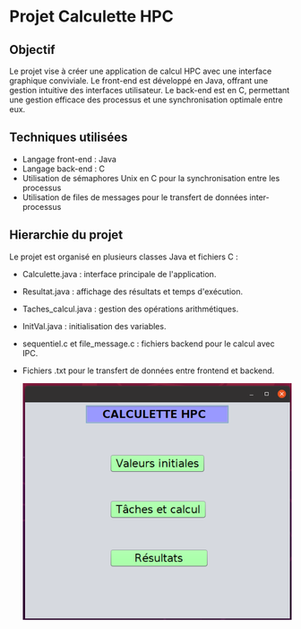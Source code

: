 # Projet Calculette HPC

## Objectif
Le projet vise à créer une application de calcul HPC avec une interface graphique conviviale. Le front-end est développé en Java, offrant une gestion intuitive des interfaces utilisateur. Le back-end est en C, permettant une gestion efficace des processus et une synchronisation optimale entre eux.

## Techniques utilisées
- Langage front-end : Java
- Langage back-end : C
- Utilisation de sémaphores Unix en C pour la synchronisation entre les processus
- Utilisation de files de messages pour le transfert de données inter-processus

## Hierarchie du projet
Le projet est organisé en plusieurs classes Java et fichiers C :
- Calculette.java : interface principale de l'application.
- Resultat.java : affichage des résultats et temps d'exécution.
- Taches_calcul.java : gestion des opérations arithmétiques.
- InitVal.java : initialisation des variables.
- sequentiel.c et file_message.c : fichiers backend pour le calcul avec IPC.
- Fichiers .txt pour le transfert de données entre frontend et backend.

  ![Calculette HPC](https://github.com/soufyan-laarif/Calculette-HPC/blob/main/Calculette%20HPC.PNG)


